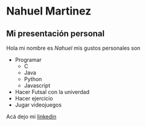 # Nahuel Martinez
## Mi presentación personal
Hola mi nombre es *_Nahuel_* mis gustos personales son
 * Programar
   * C
   * Java
   * Python
   * Javascript
* Hacer Futsal con la univerdad
* Hacer ejercicio
* Jugar videojuegos

Acá dejo mi [linkedin](https://www.linkedin.com/in/nahuel-martinez-7b898a218/)

